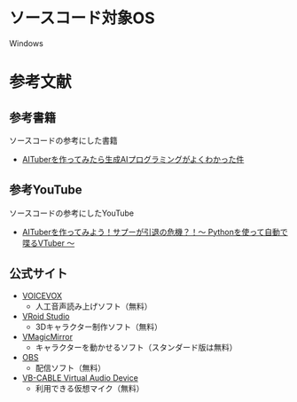 # ソースコード対象OS
Windows

# 参考文献

## 参考書籍

ソースコードの参考にした書籍

* [AITuberを作ってみたら生成AIプログラミングがよくわかった件](https://www.amazon.co.jp/dp/4296070789/)

## 参考YouTube

ソースコードの参考にしたYouTube

* [AITuberを作ってみよう！サプーが引退の危機？！〜 Pythonを使って自動で喋るVTuber 〜](https://youtu.be/WVpvExDPgOE?si=z83dbZTNZEgjTxWH)

## 公式サイト

* [VOICEVOX](https://voicevox.hiroshiba.jp/)
    * 人工音声読み上げソフト（無料）
* [VRoid Studio](https://vroid.com/studio)
    * 3Dキャラクター制作ソフト（無料）
* [VMagicMirror](https://malaybaku.github.io/VMagicMirror/)
    * キャラクターを動かせるソフト（スタンダード版は無料）
* [OBS](https://obsproject.com/ja)
    * 配信ソフト（無料）
* [VB-CABLE Virtual Audio Device](https://vb-audio.com/Cable/)
    * 利用できる仮想マイク（無料）
